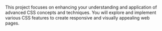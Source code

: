 This project focuses on enhancing your understanding and application of advanced CSS concepts and techniques. You will explore and implement various CSS features to create responsive and visually appealing web pages.
